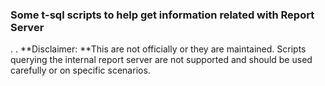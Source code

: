 ### Some t-sql scripts to help get information related with Report Server

.
.
**Disclaimer: **This are not officially or they are maintained. 
Scripts querying the internal report server are not supported and should be used carefully or on specific scenarios.